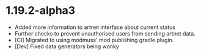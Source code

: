# 1.19.2-alpha3

* Added more information to artnet interface about current status
* Further checks to prevent unauthorised users from sending artnet data.
* [CI] Migrated to using modmuss' mod publishing gradle plugin.
* [Dev] Fixed data generators being wonky